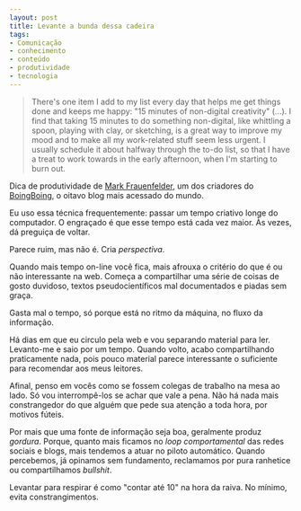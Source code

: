 ```yaml
---
layout: post
title: Levante a bunda dessa cadeira
tags:
- Comunicação
- conhecimento
- conteúdo
- produtividade
- tecnologia
---
```


> There's one item I add to my list every day that helps me get things done and keeps me happy: "15 minutes of non-digital creativity" (...). I find that taking 15 minutes to do something non-digital, like whittling a spoon, playing with clay, or sketching, is a great way to improve my mood and to make all my work-related stuff seem less urgent. I usually schedule it about halfway through the to-do list, so that I have a treat to work towards in the early afternoon, when I'm starting to burn out.

Dica de produtividade de [Mark Frauenfelder](http://boingboing.net/markf.html), um dos criadores do [BoingBoing](http://boingboing.net), o oitavo blog mais acessado do mundo.

Eu uso essa técnica frequentemente: passar um tempo criativo longe do computador. O engraçado é que esse tempo está cada vez maior. Às vezes, dá preguiça de voltar.

Parece ruim, mas não é. Cria _perspectiva_.

Quando mais tempo on-line você fica, mais afrouxa o critério do que é ou não interessante na web. Começa a compartilhar uma série de coisas de gosto duvidoso, textos pseudocientíficos mal documentados e piadas sem graça.

Gasta mal o tempo, só porque está no ritmo da máquina, no fluxo da informação.

Há dias em que eu circulo pela web e vou separando material para ler. Levanto-me e saio por um tempo. Quando volto, acabo compartilhando praticamente nada, pois pouco material parece interessante o suficiente para recomendar aos meus leitores.

Afinal, penso em vocês como se fossem colegas de trabalho na mesa ao lado. Só vou interrompê-los se achar que vale a pena. Não há nada mais constrangedor do que alguém que pede sua atenção a toda hora, por motivos fúteis.

Por mais que uma fonte de informação seja boa, geralmente produz _gordura_. Porque, quanto mais ficamos no _loop comportamental_ das redes sociais e blogs, mais tendemos a atuar no piloto automático. Quando percebemos, já opinamos sem fundamento, reclamamos por pura ranhetice ou compartilhamos _bullshit_.

Levantar para respirar é como "contar até 10" na hora da raiva. No mínimo, evita constrangimentos.
